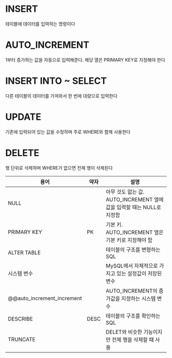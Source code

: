 # INSERT

테이블에 데이터를 입력하는 명령이다

# AUTO_INCREMENT

1부터 증가하는 값을 자동으로 입력해준다. 해당 열은 PRIMARY KEY로 지정해야 한다

# INSERT INTO ~ SELECT

다른 테이블의 데이터를 가져와서 한 번에 대량으로 입력한다

# UPDATE

기존에 입력되어 있는 값을 수정하며 주로 WHERE와 함께 사용한다

# DELETE

행 단위로 삭제하며 WHERE가 없으면 전체 행이 삭제된다

| 용어 | 약자 | 설명 |
| --- | --- | --- |
| NULL |  | 아무 것도 없는 값. AUTO_INCREMENT 열에 값을 입력할 때는 NULL로 지정함 |
| PRIMARY KEY | PK | 기본 키. AUTO_INCREMENT 열은 기본 키로 지정해야 함 |
| ALTER TABLE |  | 테이블의 구조를 변형하는 SQL |
| 시스템 변수 |  | MySQL에서 자체적으로 가지고 있는 설정값이 저장된 변수 |
| @@auto_increment_increment |  | AUTO_INCREMENT의 증가값을 지정하는 시스템 변수 |
| DESCRIBE | DESC | 테이블의 구조를 확인하는 SQL |
| TRUNCATE |  | DELET와 비슷한 기능이지만 전체 행을 삭제할 떄 사용 |
